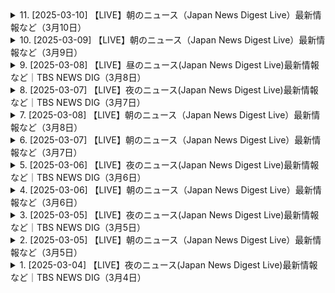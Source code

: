 <details>
<summary>11. [2025-03-10] 【LIVE】朝のニュース（Japan News Digest Live）最新情報など（3月10日）</summary><br>

<a href="https://www.youtube.com/watch?v=m0WRfGt30Ug" target="_blank">
    <img src="https://img.youtube.com/vi/m0WRfGt30Ug/maxresdefault.jpg" 
        alt="[Youtube]" width="200">
</a>

# 【LIVE】朝のニュース（Japan News Digest Live）最新情報など（3月10日）

### 小節一：北海道三陸沖後發地震注意情報
- **概要**：
  - 北海道三陸沖にて、巨大地震が発生する可能性が高まっている。
  - 地震規模はモーメントマグニチュード7.0以上。
- **防災対応**：
  - 避難場所や避難経路の確認。
  - 家具の固定化と非常備蓄の再確認。
  - 津波被害予測：北海道から福島県にかけて、最大10m以上の津波が到達する可能性がある。
- **課題**：
  - 認知度不足：調査結果では、約4.1%しか知らない人がいる狀況。

### 小節二：農作物被害
- **事例**：
  - 茨城県誠市にて、収穫前のニが大量に盜まれる事件が発生。
    - 金額：約1萬5000円相當。
    - 噂日：昨日午前9時半頃。
- **影響**：
  - 犯罪の可能性が高いと判斷され、警察が捜査中。

### 小節三：川津桜祭り
- **概要**：
  - 靜岡県川津町にて、川津桜祭りが開催。
  - 見頃時期：例年2月だが、昨年の暑さや天候の影響で開花遅れ。
    - 延長日數：9日間。
- **イベント內容**：
  - 來園者は桜の下に設置されたこたつを使用し、花見を楽しむ。
- **殘念期間**：
  - 殘り約1週間での鑑賞が可能。

### 小節四：東日本大震災の前ぶれ
- **事例**：
  - 東日本大震災前に、北海道三陸沖にてモーメントマグニチュード7.3の地震発生。
- **防災情報の重要性**：
  - 北海道三陸沖後発地震注意情報が2年以上前に運用開始。
  - 前震災としての認識不足が指摘されている。
</details>

<details>
<summary>10. [2025-03-09] 【LIVE】朝のニュース（Japan News Digest Live）最新情報など（3月9日）</summary><br>

<a href="https://www.youtube.com/watch?v=5jh1xUBmVoE" target="_blank">
    <img src="https://img.youtube.com/vi/5jh1xUBmVoE/maxresdefault.jpg" 
        alt="[Youtube]" width="200">
</a>

# 【LIVE】朝のニュース（Japan News Digest Live）最新情報など（3月9日）

### 國內政治・経済
#### 政府政策及相關動態
- **年金改革法案**：自民黨幹部が國會提出の時期について協議中。黨內での先送り要求が強く、結論は未出。
- **新年度予算案**：與黨が最終決定に向けて検討中。

#### 地方政治
- **長崎県佐世保市**：古省町⾧が公共工事の入札で嫌疑を抱かれ、逮捕された。最低制限価格の漏洩により特定業者に落札させた疑いがある。
- **茨城県**：農家の収穫前のニンジン約160km（11萬2千円相當）が盜まれる竊盜事件発生。警察が捜査中。

### 社會
#### 交通・インフラ
- **東北新幹線**：jr東日本が連結部分のトラブルにより、4月14日まで運転を取りやめ一部運休となる見込み。直通運転は平常通り続く。
- **JR東日本**：車両連結部分の故障発生に伴い、新幹線の運行調整行われる。

#### 教育
- **公明黨**：斎藤代表が學制改正について「國民の聲を聞き改めたことは良かった」と評価。今後の予算案最終決定に向けて検討続く。

### 経済・産業
#### 公共事業
- **超低層建築物條例違反**：茨城県にて収穫前のニンジン竊盜事件発生。警察が捜査中。

### 文化
#### 地方自治體
- **神村町**：公共工事入札での嫌疑を抱えた古省町⾧逮捕。最低制限価格漏洩問題。

### 技術・科學
#### 交通技術
- **東北新幹線**：連結部分故障により運転停止、影響続く。

#### 農業被害
- **茨城県**：収穫前のニンジン盜難事件。警察が捜査中。

### 法律
#### 行政犯罪
- **最低制限価格漏洩罪**：長崎県佐世保市の古省町⾧逮捕。公共工事入札で特定業者に落札させた嫌疑。
- **竊盜罪**：茨城県にて収穫前のニンジン盜難事件発生。

### 環境
#### 農業被害
- **茨城県**：収穫前のニンジン盜難事件。警察が捜査中。

---

以上が今回のニュースの要約です。
</details>

<details>
<summary>9. [2025-03-08] 【LIVE】昼のニュース(Japan News Digest Live)最新情報など｜TBS NEWS DIG（3月8日）</summary><br>

<a href="https://www.youtube.com/watch?v=RbBHo3Hs_8Q" target="_blank">
    <img src="https://img.youtube.com/vi/RbBHo3Hs_8Q/maxresdefault.jpg" 
        alt="[Youtube]" width="200">
</a>

# 【LIVE】昼のニュース(Japan News Digest Live)最新情報など｜TBS NEWS DIG（3月8日）

### 國際時事重點整理

#### 1. 美俄關係與戰事動態
- **美國呼籲停火**：美國政府通過外交途徑和社交媒體平臺，呼籲俄羅斯停止在烏克蘭的軍事行動，並強調戰爭不應無限制地持續。
- **制裁與反制措施**：美國宣布將對俄羅斯實施進一步經濟制裁，包括能源和金融領域。同時，美國警告稱若俄方不改變立場，將進一步升級制裁手段。

#### 2. 中美關係與全人代會議
- **中國政府立場堅定**：在全人代會議上，中國外交部長明確表示，中美關係的健康發展需要雙方共同努力，美國的壓力不會影響中國的穩定發展。
- **民衆觀點分歧**：北京市民對中美關係的看法各異。部分市民認爲中國應強硬回應美國的挑戰，而另一些人則希望兩國關係能夠和平發展。

#### 3. 加美貿易爭端
- **加徵關稅措施**：美國決定向加拿大輸美的乳製品和木材徵收25%的額外關稅，並威脅擴大徵稅範圍。
- **雙邊影響評估**：此舉措可能引發加方報復性關稅，加劇兩國貿易摩擦。同時，美國國內部分行業已開始感受到價格上漲的壓力。

#### 4. 美國對華政策與教育合作
- **教育領域制裁**：美國教育部宣布削減對哥倫比亞大學的資助，因其未能有效保護猶太學生不受反-Semitic行爲的影響。
- **國際關係影響**：此舉被視爲特朗普政府在教育領域的最新對華強硬舉措，可能影響兩國文化交流與學術合作。

#### 5. 全球局勢與地區安全
- **東歐緊張局勢加劇**：美俄在東歐的博弈持續升級，美國加強軍事存在，俄方則通過軍演和外交手段予以回應。
- **中東和平進程受阻**：由於以色列與巴勒斯坦衝突升級，國際社會呼籲各方保持克制，避免地區戰火蔓延。

#### 6. 中國內政與社會發展
- **經濟目標明確**：全人代會議重申了經濟增長和社會穩定的雙重要求，強調通過改革開放推動高質量發展。
- **民生問題關注**：政府工作報告中提到將加大對教育、醫療和養老等民生領域的投入，提升民衆生活質量。

#### 7. 國際組織與合作
- **多邊主義倡導**：中國在全人代會議上重申支持多邊貿易體系，反對單邊主義和保護主義，呼籲國際社會加強合作，共同應對全球性挑戰。
- **氣候變化承諾**：中國政府表示將繼續履行《巴黎協定》義務，推動綠色低碳發展，爲全球氣候治理貢獻中國智慧。

#### 8. 科技與網絡安全
- **科技競爭加劇**：美國加大對中國的科技制裁力度，限制高端技術出口。同時，中美在5G、人工智能等領域的競爭態勢持續緊張。
- **網絡空間治理**：中國政府強調將加強網絡空間國際合作，推動構建和平、安全、開放、合作的網絡空間命運共同體。

#### 9. 區域熱點與地緣政治
- **南海局勢穩定**：中國重申對南海諸島的主權立場，同時表示願意通過對話協商與周邊國家共同維護地區和平與穩定。
- **印太戰略調整**：美國繼續推進「印太戰略」，加強與日本、澳大利亞等盟友的合作，試圖在該地區構建平衡力量。

#### 10. 人道主義援助與國際責任
- **烏克蘭人道危機**：國際社會呼籲對俄羅斯實施更多制裁，並向烏克蘭提供 humanitarian aid，同時避免局勢進一步惡化。
- **全球糧食安全**：隨着戰爭影響加劇，國際糧價持續上漲，引發對全球糧食安全的擔憂。中國承諾將積極參與國際合作，穩定全球糧食市場。

---

### 結語
當前國際形勢複雜多變，各國在維護自身利益的同時，需兼顧全球責任與合作精神。中國在全人代會議上展現了負責任大國的形象，強調了和平發展的重要性，並呼籲國際社會共同努力，推動構建人類命運共同體。
</details>

<details>
<summary>8. [2025-03-07] 【LIVE】夜のニュース(Japan News Digest Live)最新情報など｜TBS NEWS DIG（3月7日）</summary><br>

<a href="https://www.youtube.com/watch?v=wK2a73u3JS4" target="_blank">
    <img src="https://img.youtube.com/vi/wK2a73u3JS4/maxresdefault.jpg" 
        alt="[Youtube]" width="200">
</a>

# 【LIVE】夜のニュース(Japan News Digest Live)最新情報など｜TBS NEWS DIG（3月7日）

### 政治與外交
#### 日美安保條約討論
- **美國立場**：特朗普大統領再次強調日本沒有義務防禦美國本土。
- **日本回應**：日本政府重申對日美安保條約的承諾，並表示信任美國的能力。

### 經濟與社會
#### 女性健康問題的經濟影響
- **經濟損失**：PMS和更年期症狀導致的經濟損失估計爲3.4萬億日元。
- **政策建議**：擬議法案旨在推動職場對女性健康的支援，減少因健康問題導致的離職率。

### 科技與創新
#### 健康管理應用的發展
- **應用場景**：通過應用程序實時共享健康數據，幫助家庭成員更好地理解彼此的身體和心理狀態。
- **社會影響**：減少夫妻間的誤解和衝突，促進更和諧的家庭關係。

### 教育與意識提升
#### 職場性別平等研討會
- **活動內容**：舉辦關於女性健康的講座和展示會，提供健康用品供參與者體驗。
- **目標人羣**：不僅針對女性，還包括男性上司和同事，以提高整體職場健康意識。

### 總結
- **家庭與職場健康的重要性**：通過科技手段和政策支持，改善女性健康狀況，提升工作效率，促進社會經濟發展。
</details>

<details>
<summary>7. [2025-03-08] 【LIVE】朝のニュース（Japan News Digest Live）最新情報など（3月8日）</summary><br>

<a href="https://www.youtube.com/watch?v=P-f4q7dsb6Y" target="_blank">
    <img src="https://img.youtube.com/vi/P-f4q7dsb6Y/maxresdefault.jpg" 
        alt="[Youtube]" width="200">
</a>

# 【LIVE】朝のニュース（Japan News Digest Live）最新情報など（3月8日）

### 1. 社會事件與事故
- **行人遇見郵件箱**  
  - 遭遇郵件箱後，行人選擇將垃圾郵件投進郵件箱。
- **警察官員的最後訓示**
  - 警視庁的一位資深警員在退休前，向同僚們分享了他在調查「地下鐵毒氣事件」（如麻原彰晃氣功教團事件）中的經驗與教訓，強調事實的重要性，並對未能完全消除邪教集團表示遺憾。
- **日本警察工資調整**
  - 初任警官的起薪將於2026年春季提升至30萬日元（大學生畢業後的起薪）。

### 2. 經濟與產業
- **郵政事業結構重整**
  - 雖然日本郵政表示會在12月底停止國內信件送達服務，但此消息未被官方證實。  
  - 郵件遞送量大幅下降，導致Postal service考慮裁減職員並專注於包裹運輸。
- **丹麥郵政的未來**
  - Denmarks Postal Service（Post Nord）宣佈將於今年12月底停止國內信件投遞服務，原因是信件數目劇烈下降。  
  - 約1,500名職員可能面臨裁減。

### 3. 科技與運輸
- **箱根新式空中纜車**
  - 日本首架開放式高空纜車「Gondola」將於本月10日啟用，提供從東原大站到大風谷站的往返服務，全程需時15分鐘。
  - 索道設計無側窗，乘客可全方位欣賞箱根風光、聞鳥語、嗅山嵐。

### 4. 教育與就業
- **日本警察採用考試變革**
  - 警視廳將引入民間企業常見的適性測驗（SPI），以吸引更多應徵者。  
  - 受聘試人數近年下降，警視廳希望藉此減少考生負擔。

### 5. 文化與旅遊
- **北歐郵政服務退**
  - 雖然丹麥郵政(Post Nord)決定停止信件遞送服務，但此消息未被官方證實。  
  - 大約1,500個郵筒將於今年6月起陸續拆除。
- **箱根空中纜車試營運**
  - 日本首架開放式高空纜車「Gondola」將於本月10日啟用，乘客可從中欣賞富士山全景。  
  - 搭乘者需年滿12歲，懷孕婦女及緊急狀態下人士禁止搭乘。

### 6. 法律與秩序
- **日本警察工資提升**
  - 警視廳將於2026年春季起提高警員的工資，初任警官的起薪將提升至30萬日元。  
  - 此舉旨在吸引更多的年輕人加入警察隊伍。

### 7. 環境與エネルギー
- **郵政事業結構重整**
  - 日本郵政(Postal Service)因信件遞送量大幅下降，決定停止國內信件投遞服務並專注於包裹運輸。  
  - 將裁減約1,500名職員。

### 8. 教育與就業
- **日本警察採用考試變革**
  - 警視廳將引入民間企業常見的適性測驗（SPI），以吸引更多應徵者。  
  - 受聘試人數近年下降，警視廳希望藉此減少考生負擔。

### 9. 文化與旅遊
- **北歐郵政服務退**
  - 雖然丹麥郵政(Post Nord)決定停止信件遞送服務，但此消息未被官方證實。  
  - 大約1,500個郵筒將於今年6月起陸續拆除。
- **箱根新式空中纜車**
  - 日本首架開放式高空纜車「Gondola」將於本月10日啟用，乘客可從中欣賞富士山全景。  
  - 搭乘者需年滿12歲，懷孕婦女及緊急狀態下人士禁止搭乘。

### 10. 其他
- **日本警察工資提升**
  - 警視廳將於2026年春季起提高警員的工資，初任警官的起薪將提升至30萬日元。  
  - 此舉旨在吸引更多的年輕人加入警察隊伍。

---

以上分類整理猺狳希望對您有所幫助！
</details>

<details>
<summary>6. [2025-03-07] 【LIVE】朝のニュース（Japan News Digest Live）最新情報など（3月7日）</summary><br>

<a href="https://www.youtube.com/watch?v=lQ8voZRIbPM" target="_blank">
    <img src="https://img.youtube.com/vi/lQ8voZRIbPM/maxresdefault.jpg" 
        alt="[Youtube]" width="200">
</a>

# 【LIVE】朝のニュース（Japan News Digest Live）最新情報など（3月7日）

### 小節歸納整理

#### 1. 美國政府對烏克蘭難民的安置計劃
- **背景**：拜登政府宣布將接納10萬烏克蘭難民。
- **主要內容**：
  - 提供臨時庇護和合法居留身份。
  - 安排臨時住所、就業服務和其他援助。
- **執行細節**：
  - 需要各州和地方政府的合作。
  - 開展社區宣傳以消除對移民的偏見。

#### 2. 中國飲食店倒產情況
- **現狀**：
  - 去年倒産的飲食店超過300萬家，創歷史新高。
- **原因分析**：
  - 消費者節約意識增強，追求高性價比。
  - 新冠疫情導致勞動力市場緊張，許多人轉行至外賣行業。
  - 食品成本上升和租金壓力。
- **影響**：
  - 就業問題加劇，尤其是年輕人失業率升高。
  - 消費疲軟進一步拖累經濟。

#### 3. 日本食品安全新規
- **主要內容**：
  - 強化食品添加劑使用標準。
  - 加強農藥殘留和重金屬檢測。
  - 推動供應鏈TRACEABILITY，確保食安信息公開。
- **實施措施**：
  - 提高違反企業的處罰力度。
  - 增加消費者教育和食安意識宣導。

#### 4. 法國司法改革
- **主要內容**：
  - 減少法隯案件積壓，提升辦理效率。
  - 推動數字化 judicial 系統，方便公眾使用。
- **措施**：
  - 增加法院工作人員。
  - 強化法律援助服務。
  - 提高司法透明度和公信力。

#### 5. 中國飲食店倒產情況
- **現狀**：
  - 去年倒産的飲食店超過300萬家，創歷史新高。
- **原因分析**：
  - 消費者節約意識增強，追求高性價比。
  - 新冠疫情導致勞動力市場緊張，許多人轉行至外賣行業。
  - 食品成本上升和租金壓力。
- **影響**：
  - 就業問題加劇，尤其是年輕人失業率升高。
  - 消費疲軟進一步拖累經濟。

#### 6. 日本食品安全新規
- **主要內容**：
  - 強化食品添加物使用標準。
  - 加強農藥殘留和重金屬檢測。
  - 推動供應鏈TRACEABILITY，確保食安信息公開。
- **實施措施**：
  - 提高違反企業的處罰力度。
  - 增加消費者教育和食安意識宣導。

#### 7. 法國司法改革
- **主要內容**：
  - 減少法隯案件積壓，提升辦理效率。
  - 推動數字化 judicial 系統，方便公眾使用。
- **措施**：
  - 增加法院工作人員。
  - 強化法律援助服務。
  - 提高司法透明度和公信力。

#### 8. 日本食品安全新規
- **主要內容**：
  - 強化食品添加物使用標準。
  - 加強農藥殘留和重金屬檢測。
  - 推動供應鏈TRACEABILITY，確保食安信息公開。
- **實施措施**：
  - 提高違反企業的處罰力度。
  - 增加消費者教育和食安意識宣導。

#### 9. 法國司法改革
- **主要內容**：
  - 減少法隯案件積壓，提升辦理效率。
  - 推動數字化 judicial 系統，方便公眾使用。
- **措施**：
  - 增加法院工作人員。
  - 強化法律援助服務。
  - 提高司法透明度和公信力。

#### 10. 中國飲食店倒產情況
- **現狀**：
  - 去年倒産的飲食店超過300萬家，創歷史新高。
- **原因分析**：
  - 消費者節約意識增強，追求高性價比。
  - 新冠疫情導致勞動力市場緊張，許多人轉行至外賣行業。
  - 食品成本上升和租金壓力。
- **影響**：
  - 就業問題加劇，尤其是年輕人失業率升高。
  - 消費疲軟進一步拖累經濟。
</details>

<details>
<summary>5. [2025-03-06] 【LIVE】夜のニュース(Japan News Digest Live)最新情報など｜TBS NEWS DIG（3月6日）</summary><br>

<a href="https://www.youtube.com/watch?v=10qIoa2eKUk" target="_blank">
    <img src="https://img.youtube.com/vi/10qIoa2eKUk/maxresdefault.jpg" 
        alt="[Youtube]" width="200">
</a>

# 【LIVE】夜のニュース(Japan News Digest Live)最新情報など｜TBS NEWS DIG（3月6日）

### 經濟與消費市場

1. **中國飲食店倒閉潮**  
   - 過去一年內，約300萬家飲食店倒閉，為過去六年來的最高峯。
   - 倒閉原因包括經營成本上升、高級店價格過高等因素。
   - 消費者節儉意識增強，導致高價位餐廳生意蕭條。

2. **消費市場挑戰**  
   - 受新冠影響，勞動力市場結構改變，大量失業者流入餐飲業，引發供應過剩。
   - 政府及學者呼籲重視消費對經濟復甦的重要性，並建議餐廳需降低價格以吸引消費者。

### 法律案件

1. **無冤案重啟**  
   - 1986年福井市女子中學生被殺案，歷經39年後終於迎來最新判決。
   - 受刑人前川homme一貫 주장 무죄를 주장하며 kháng소 중。
   - 檢察未提出新證據，法院認定其無罪成立。

### 文化與品牌動態

1. **英國品牌重返日本**  
   - 全球知名バッグ 브랜드 캐スキッド슨（Karen Millen）睽違五年後再次登陸東京。
   - 開幕當天吸引大量消費者，店內銷售情況熱烈。
   - 今回復出主打日本市場，推出多款限定商品，展現對本地消費者的重視。

2. **英國品牌過去撤退原因**  
   - 2015年因英國國內銷量下滑，決定暫時退出日本市場。
   - 本次復出旨在搶佔受新冠影響後的零售市場空缺，重拾在日本的人氣。
</details>

<details>
<summary>4. [2025-03-06] 【LIVE】朝のニュース（Japan News Digest Live）最新情報など（3月6日）</summary><br>

<a href="https://www.youtube.com/watch?v=g6aTlsYl_v8" target="_blank">
    <img src="https://img.youtube.com/vi/g6aTlsYl_v8/maxresdefault.jpg" 
        alt="[Youtube]" width="200">
</a>

# 【LIVE】朝のニュース（Japan News Digest Live）最新情報など（3月6日）

### 1. 全球貿易與經濟趨勢
   - **美國**：  
     * 經濟政策受託卡icl政權影響，貿易情勢不明。
     * 消費市場活況受限，企業投資信心下降。
   - **中國**：  
     * 全人代提出今年經濟成長率目標為5%前後。  
     * 面臨外部貿易不景氣，內部房地產泡沫化問題待解。  

### 2. 氣候變遷與環境
   - **日本近海**：  
     * 平均海面水溫創歷史新高，達1.44°C，為1908年有統計以來最高。  
     * 主要原因是暖空氣影響及黑潮北上。  
     * 長期來看，水溫上升趨勢與溫室效應有關。

### 3. 社會問題
   - **日本生活保護申請**：  
     * 2023年申請數創新高，達25萬5千餘件。  
     * 增加原因包括單身世帯增加及物價上漲。  

### 4. 中國不動產市場
   - **問題與挑戰**：  
     * 不動產市場低迷，影響GDP約3成。  
     * 大量未售出的樓盤成為閒置資產，對環境造成負面影響。  
   - **政策與未來方向**：  
     * 全人代會議強調不動產市場的復甦是今年經濟成長的重要關鍵。  
     * 可能會提供更多支援給較為健全的企業以助於市場重整。

### 5. 氣候數據
   - **全球暖化指標**：  
     * 日本近海水溫上升速度約每世紀1.33°C，反映地球暖化的影響。  

---

以上整理涵蓋了主要國家的經濟與社會問題，以及氣候變遷的重要數據，提供客觀且清晰的重點概況。
</details>

<details>
<summary>3. [2025-03-05] 【LIVE】夜のニュース(Japan News Digest Live)最新情報など｜TBS NEWS DIG（3月5日）</summary><br>

<a href="https://www.youtube.com/watch?v=X_opDsEvgVY" target="_blank">
    <img src="https://img.youtube.com/vi/X_opDsEvgVY/maxresdefault.jpg" 
        alt="[Youtube]" width="200">
</a>

# 【LIVE】夜のニュース(Japan News Digest Live)最新情報など｜TBS NEWS DIG（3月5日）

### 中國全國人大會議開幕，經濟目標與挑戰並存

#### 經濟成長率目標
- **2023年GDP增長目標**：5%左右。
- **主要動力**：消費刺激計劃。
- **外部環境影響**：全球貿易不確定性增加，尤其是受中美貿易關係和特朗普通政府政策的影響。

#### 不動產市場問題
- **市場低迷**：
  - 不動產投資增速放緩。
  - 房地產價格下滑，導致資金鏈壓力增大。
- **空屋現象**：
  - 空置房屋數量達30億平方米，遠超需求。
  - 部分住宅區荒廢，影響地區環境。
- **政策調整**：
  - 加強對開發企業的金融監管。
  - 推動市場資源向優質企業集中。

#### 水問題研究
- **天皇陛下參與**：
  - 出席國際水事會議，聽取全球水管理經驗。
  - 強調水資源保護的重要性。
- **國際合作**：
  - 支持聯合國水德市の活動。
  - 推動相關國家的技術合作和資金支持。

### 其他重要新聞

#### 日本託兒所事件
- **嫌疑人身份**：三浦俊文，為涉事保育園負責人。
- **犯罪行為**：
  - 向兒童飲用水筒注入尿液，導致無法使用。
  - 警方證實其承認相關罪名。

#### 美國貿易政策影響
- **特朗普通政府政策**：
  - 加徵關稅和限制 trade measures 影響全球供應鏈。
  - 對多國引起貿易不平衡和產業結構調整壓力。

### 總結

- **中國經濟挑戰**：面對外部不確定性和內部結構調整，需在消費和投資之間找到平衡。
- **全球貿易形勢**：美國的貿易政策將繼續影響 worldwide 經濟格局。
- **社會事件關注**：日本託兒所事件暴露管理漏洞，需加強監管和法律懲戒。
</details>

<details>
<summary>2. [2025-03-05] 【LIVE】朝のニュース（Japan News Digest Live）最新情報など（3月5日）</summary><br>

<a href="https://www.youtube.com/watch?v=6aMEhKKPDVk" target="_blank">
    <img src="https://img.youtube.com/vi/6aMEhKKPDVk/maxresdefault.jpg" 
        alt="[Youtube]" width="200">
</a>

# 【LIVE】朝のニュース（Japan News Digest Live）最新情報など（3月5日）

### 主要事件/ニュース
1. **ユニクロの初任給引き上げ**
   - 新卒初任休を33萬円に引き上げ。
   - 人材への投資強化と年齢不問の人材採用方針発表。

2. **メルカリが攜帯電話事業參入**
   - 新サービス「メルカリ モバイル」開始。
   - ギガの売り買い機能を日本初導入。

3. **米の値上がり対応**
   - 21萬Tの政府備蓄米の放出決定。
   - 追加放出の可能性も検討中。

### 政策
1. **攜帯料金競爭**
   - 楽天モバイル參入により割安プラン拡散。
   - NTTドコモとメルカリが価格競爭に異なった戦略を採用。

2. **人材育成と給與改善**
   - ファーストリテイリングが初任給引き上げと多様な採用拡大。
   - 年齢不問の抜擢方針発表。

### 行動や決定
1. **メルカリの戦略的進出**
   - 攜帯電話事業參入に伴う新サービス「メルカリ モバイル」ローンチ。
   - QR決済関連サービス（メルカード、メルPay）の利用者拡大を目指す決定。

2. **江藤大臣の政策発表**
   - 米備蓄放出決定と追加放出可能性検討。
   - 流通改善狀況をモニターし柔軟な対応策を準備中。
</details>

<details>
<summary>1. [2025-03-04] 【LIVE】夜のニュース(Japan News Digest Live)最新情報など｜TBS NEWS DIG（3月4日）</summary><br>

<a href="https://www.youtube.com/watch?v=w7uitSebBAA" target="_blank">
    <img src="https://img.youtube.com/vi/w7uitSebBAA/maxresdefault.jpg" 
        alt="[Youtube]" width="200">
</a>

# 【LIVE】夜のニュース(Japan News Digest Live)最新情報など｜TBS NEWS DIG（3月4日）

## 一、社會事件概述

### 1.1 案件背景
- **案件性質**：涉及企業責任與消費者權益。
- **主要人物/公司**：
  - 遭受損失的社長
  - 中介公司 M&ADX 社
  - 第三方服務提供者 A 士

### 1.2 案件經過
- **事件起因**：M&ADX 社將有問題的企業 A 士介紹給多家公司，導致這些公司在交易後出現嚴重財產損失。
- **具體問題**：
  - 預金在交易後的短時間內被大量提取。
  - 多家公司因此陷入財務危機甚至倒閉。

## 二、責任分析與爭議焦點

### 2.1 中介公司的責任
- **問題點**：
  - M&ADX 社未對 A 士的背景進行充分調查。
  - 在了解到 A 士存在問題後，仍繼續將其介紹給其他公司。
- **爭議焦點**：
  - 是否存在故意隱瞞信息的行爲？
  - 是否在交易前後缺乏必要的風險提示？

### 2.2 消費者權益保護
- **問題點**：
  - 受害公司在交易後面臨巨額損失，卻難以通過法律途徑獲得有效賠償。
  - 中介公司的服務存在明顯漏洞，未能履行應有的審核與保障義務。

## 三、法律與經濟影響

### 3.1 法律層面
- **相關法律問題**：
  - 是否構成欺詐行爲？
  - 中介公司是否需承擔連帶責任？
- **潛在影響**：
  - 可能引發更多類似訴訟，促使行業加強對中介服務的監管。

### 3.2 經濟層面
- **直接損失**：
  - 多家公司因交易問題導致財務受損。
  - M&ADX 社面臨高達 3000 萬円的損害賠償訴訟。
- **間接影響**：
  - 可能削弱市場對中介服務的信任，影響行業整體發展。

## 四、啓示與建議

### 4.1 對企業的建議
- **加強內部審核機制**：嚴格篩選合作夥伴和中介服務機構。
- **完善風險控制體系**：在交易前進行更全面的盡職調查。

### 4.2 對消費者的建議
- **提高警惕意識**：對中介服務保持審慎態度，必要時尋求專業法律諮詢。
- **保存交易證據**：以便在發生爭議時能夠提供有力支持。

### 4.3 對行業的建議
- **建立行業標準**：制定統一的中介服務質量規範和責任追究機制。
- **加強行業自律**：推動形成公平、透明的市場環境，保護消費者權益。
</details>

